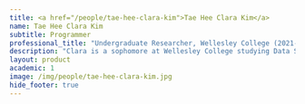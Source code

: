```yaml
---
title: <a href="/people/tae-hee-clara-kim">Tae Hee Clara Kim</a>
name: Tae Hee Clara Kim
subtitle: Programmer
professional_title: "Undergraduate Researcher, Wellesley College (2021-2023), Jr Scientific Programmer"  # Joined professional titles
description: "Clara is a sophomore at Wellesley College studying Data Science with a focus on Bioinformatics. She is interested in the intersection of medicine, technology, education, and psychiatry. In her free time, she enjoys singing with her a capella and hiking with family and friends. She is so excited and grateful to be joining the Park Lab!"
layout: product
academic: 1
image: /img/people/tae-hee-clara-kim.jpg
hide_footer: true
---
```

